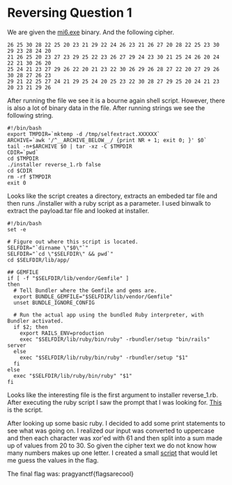 # Reversing Question 1
We are given the [mi6.exe](mi6.exe) binary. And the following cipher.
```
26 25 30 28 22 25 20 23 21 29 22 24 26 23 21 26 27 20 28 22 25 23 30 29 23 28 24 20
21 26 25 20 23 27 23 29 25 22 23 26 27 29 24 23 30 21 25 24 26 20 24 22 21 30 26 20
25 24 21 23 27 29 26 22 20 21 23 22 30 26 29 26 28 27 22 20 27 29 26 30 28 27 26 23
29 21 22 25 27 24 21 29 25 24 20 25 23 22 30 28 27 29 25 20 24 21 23 20 23 21 29 26
```

After running the file we see it is a bourne again shell script. However, there is also a lot of binary data in the file. After running strings we see the following string.
```
#!/bin/bash
export TMPDIR=`mktemp -d /tmp/selfextract.XXXXXX`
ARCHIVE=`awk '/^__ARCHIVE_BELOW__/ {print NR + 1; exit 0; }' $0`
tail -n+$ARCHIVE $0 | tar -xz -C $TMPDIR
CDIR=`pwd`
cd $TMPDIR
./installer reverse_1.rb false
cd $CDIR
rm -rf $TMPDIR
exit 0

```
Looks like the script creates a directory, extracts an embeded tar file and then runs ./installer with a ruby script as a parameter. I used binwalk to extract the payload.tar file and looked at installer.

```
#!/bin/bash
set -e

# Figure out where this script is located.
SELFDIR="`dirname \"$0\"`"
SELFDIR="`cd \"$SELFDIR\" && pwd`"
cd $SELFDIR/lib/app/

## GEMFILE
if [ -f "$SELFDIR/lib/vendor/Gemfile" ]
then
  # Tell Bundler where the Gemfile and gems are.
  export BUNDLE_GEMFILE="$SELFDIR/lib/vendor/Gemfile"
  unset BUNDLE_IGNORE_CONFIG

  # Run the actual app using the bundled Ruby interpreter, with Bundler activated.
  if $2; then
    export RAILS_ENV=production
    exec "$SELFDIR/lib/ruby/bin/ruby" -rbundler/setup "bin/rails" server
  else
    exec "$SELFDIR/lib/ruby/bin/ruby" -rbundler/setup "$1"
  fi
else
  exec "$SELFDIR/lib/ruby/bin/ruby" "$1"
fi
```

Looks like the interesting file is the first argument to installer reverse_1.rb. After executing the ruby script I saw the prompt that I was looking for. [This](reverse_1.rb) is the script.

After looking up some basic ruby. I decided to add some print statements to see what was going on. I realized our input was converted to uppercase and then each character was xor'ed with 61 and then split into a sum made up of values from 20 to 30.
So given the cipher text we do not know how many numbers makes up one letter. I created a small [script](solve.py) that would let me guess the values in the flag.

The final flag was: pragyanctf{flagsarecool}
